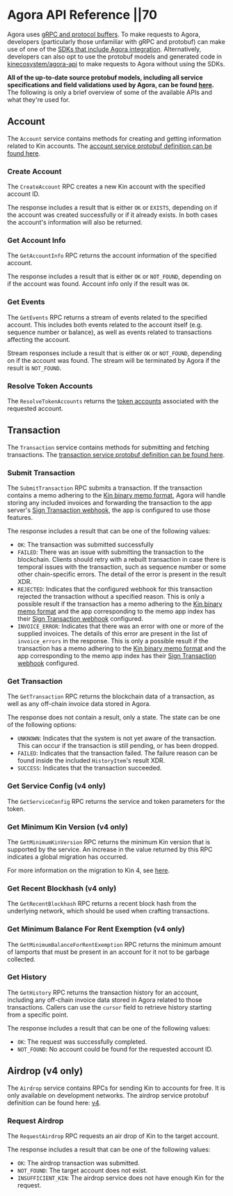 # Agora API Reference ||70

Agora uses [gRPC and protocol buffers](https://grpc.io/docs/what-is-grpc/introduction/). To make requests to Agora, developers (particularly those unfamiliar with gRPC and protobuf) can make use of one of the [SDKs that include Agora integration](/docs/#available-sdks). Alternatively, developers can also opt to use the protobuf models and generated code in [kinecosystem/agora-api](http://github.com/kinecosystem/agora-api) to make requests to Agora without using the SDKs.

**All of the up-to-date source protobuf models, including all service specifications and field validations used by Agora, can be found [here](https://github.com/kinecosystem/agora-api/tree/master/proto).** The following is only a brief overview of some of the available APIs and what they're used for.

## Account

The `Account` service contains methods for creating and getting information related to Kin accounts. The [account service protobuf definition can be found here](https://github.com/kinecosystem/agora-api/blob/master/proto/account/v4/account_service.proto).

### Create Account

The `CreateAccount` RPC creates a new Kin account with the specified account ID.

The response includes a result that is either `OK` or `EXISTS`, depending on if the account was created successfully or if it already exists. In both cases the account's information will also be returned.

### Get Account Info

The `GetAccountInfo` RPC returns the account information of the specified account.

The response includes a result that is either `OK` or `NOT_FOUND`, depending on if the account was found. Account info only if the result was `OK`.

### Get Events

The `GetEvents` RPC returns a stream of events related to the specified account. This includes both events related to the account itself (e.g. sequence number or balance), as well as events related to transactions affecting the account.

Stream responses include a result that is either `OK` or `NOT_FOUND`, depending on if the account was found. The stream will be terminated by Agora if the result is `NOT_FOUND`.

### Resolve Token Accounts

The `ResolveTokenAccounts` returns the [token accounts](/docs/solana/#token-accounts) associated with the requested account.

## Transaction

The `Transaction` service contains methods for submitting and fetching transactions. The [transaction service protobuf definition can be found here](https://github.com/kinecosystem/agora-api/blob/master/proto/transaction/v4/transaction_service.proto).

### Submit Transaction

The `SubmitTransaction` RPC submits a transaction. If the transaction contains a memo adhering to the [Kin binary memo format](/docs/how-it-works/#kin-binary-memo-format), Agora will handle storing any included invoices and forwarding the transaction to the app server's [Sign Transaction webhook](/docs/how-it-works/#sign-transaction), the app is configured to use those features.

The response includes a result that can be one of the following values:

- `OK`: The transaction was submitted successfully
- `FAILED`: There was an issue with submitting the transaction to the blockchain. Clients should retry with a rebuilt transaction in case there is temporal issues with the transaction, such as sequence number or some other chain-specific errors. The detail of the error is present in the result XDR.
- `REJECTED`: Indicates that the configured webhook for this transaction rejected the transaction without a specified reason. This is only a possible result if the transaction has a memo adhering to the [Kin binary memo format](/docs/how-it-works/#kin-binary-memo-format) and the app corresponding to the memo app index has their [Sign Transaction webhook](/docs/how-it-works/#sign-transaction) configured.
- `INVOICE_ERROR`: Indicates that there was an error with one or more of the supplied invoices. The details of this error are present in the list of `invoice_errors` in the response. This is only a possible result if the transaction has a memo adhering to the [Kin binary memo format](/docs/how-it-works/#kin-binary-memo-format) and the app corresponding to the memo app index has their [Sign Transaction webhook](/docs/how-it-works/#sign-transaction) configured.

### Get Transaction

The `GetTransaction` RPC returns the blockchain data of a transaction, as well as any off-chain invoice data stored in Agora.

The response does not contain a result, only a state. The state can be one of the following options:

- `UNKNOWN`: Indicates that the system is not yet aware of the transaction. This can occur if the transaction is still pending, or has been dropped.
- `FAILED`: Indicates that the transaction failed. The failure reason can be found inside the included `HistoryItem`'s result XDR.
- `SUCCESS`: Indicates that the transaction succeeded.

### Get Service Config (v4 only)

The `GetServiceConfig` RPC returns the service and token parameters for the token.

### Get Minimum Kin Version (v4 only)

The `GetMinimumKinVersion` RPC returns the minimum Kin version that is supported by the service. An increase in the value returned by this RPC indicates a global migration has occurred.

For more information on the migration to Kin 4, see [here](/docs/solana/#migration).

### Get Recent Blockhash (v4 only)

The `GetRecentBlockhash` RPC returns a recent block hash from the underlying network, which should be used when crafting transactions.

### Get Minimum Balance For Rent Exemption (v4 only)

The `GetMinimumBalanceForRentExemption` RPC returns the minimum amount of lamports that must be present in an account for it not to be garbage collected.

### Get History

The `GetHistory` RPC returns the transaction history for an account, including any off-chain invoice data stored in Agora related to those transactions. Callers can use the `cursor` field to retrieve history starting from a specific point.

The response includes a result that can be one of the following values:

- `OK`: The request was successfully completed.
- `NOT_FOUND`: No account could be found for the requested account ID.

## Airdrop (v4 only)

The `Airdrop` service contains RPCs for sending Kin to accounts for free. It is only available on development networks. The airdrop service protobuf definition can be found here: [v4](https://github.com/kinecosystem/agora-api/blob/master/proto/transaction/v4/transaction_service.proto).

### Request Airdrop

The `RequestAirdrop` RPC requests an air drop of Kin to the target account.

The response includes a result that can be one of the following values:

- `OK`: The airdrop transaction was submitted.
- `NOT_FOUND`: The target account does not exist.
- `INSUFFICIENT_KIN`: The airdrop service does not have enough Kin for the request.
